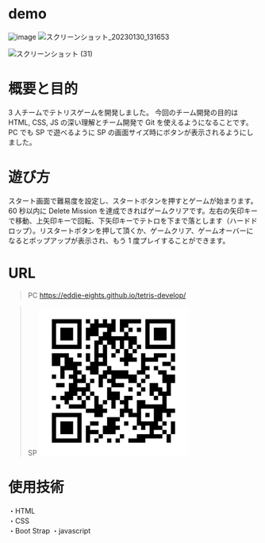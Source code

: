# demo

<img width="749" alt="image" src="https://user-images.githubusercontent.com/109569162/215386051-e430e70b-4875-4e10-803c-af6fd6012ca3.png">
<img width="749" alt="スクリーンショット_20230130_131653" src="https://user-images.githubusercontent.com/109569162/215654790-145e0644-d5c5-4aac-9536-11268d4c1b29.png">

![スクリーンショット (31)](https://user-images.githubusercontent.com/109569162/215654622-75450775-b976-48e2-b396-1be59029a1f1.png)

# 概要と目的

3 人チームでテトリスゲームを開発しました。
今回のチーム開発の目的は HTML, CSS, JS の深い理解とチーム開発で Git を使えるようになることです。
PC でも SP で遊べるように SP の画面サイズ時にボタンが表示されるようにしました。

# 遊び方

スタート画面で難易度を設定し、スタートボタンを押すとゲームが始まります。60 秒以内に Delete Mission を達成できればゲームクリアです。左右の矢印キーで移動、上矢印キーで回転、下矢印キーでテトロを下まで落とします（ハードドロップ）。リスタートボタンを押して頂くか、ゲームクリア、ゲームオーバーになるとポップアップが表示され、もう 1 度プレイすることができます。

# URL

> PC
> https://eddie-eights.github.io/tetris-develop/

> SP
> <img width="300px" height="auto" alt="image" src="./imgs/QR_535680.png">

# 使用技術

・HTML  
・CSS  
・Boot Strap
・javascript
